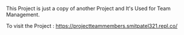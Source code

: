This Project is just a copy of another Project and It's Used for Team Management.

To visit the Project : https://projectteammembers.smitpatel321.repl.co/
